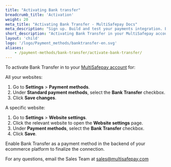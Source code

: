 ```yaml
---
title: "Activating Bank transfer"
breadcrumb_title: 'Activation'
weight: 20
meta_title: "Activating Bank Transfer - MultiSafepay Docs"
meta_description: "Sign up. Build and test your payments integration. Explore our products and services. Use our API Reference, SDKs, and wrappers. Get support."
short_description: "Activating Bank Transfer in your MultiSafepay account and backend"
layout: 'child'
logo: '/logo/Payment_methods/banktransfer-en.svg'
aliases: 
    - /payment-methods/bank-transfer/activate-bank-transfer/
---
```


To activate Bank Transfer in to your [MultiSafepay account](https://merchant.multisafepay.com) for:

All your websites:
1. Go to **Settings** > **Payment methods**.
2. Under **Standard payment methods**, select the **Bank Transfer** checkbox.
3. Click **Save changes**.

A specific website:
1. Go to **Settings** > **Website settings**.
2. Click the relevant website to open the **Website settings** page.
3. Under **Payment methods**, select the **Bank Transfer** checkbox.
4. Click **Save**.

Enable Bank Transfer as a payment method in the backend of your ecommerce platform to finalize the connection.

For any questions, email the Sales Team at <sales@multisafepay.com>

